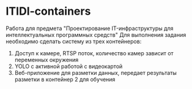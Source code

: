 # ITIDI-containers
Работа для предмета "Проектирование IT-инфраструктуры для интеллектуальных программных средств"
Для выполнения задания необходимо сделать систему из трех контейнеров:

1. Доступ к камере, RTSP поток, количество камер зависит от переменных окружения
2. YOLO с активной работой с видеокартой
3. Веб-приложение для разметки данных, передает результаты разметки в контейнер 2 для обучения